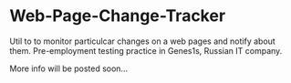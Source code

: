 # Web-Page-Change-Tracker
Util to to monitor particulcar changes on a web pages and notify about them. Pre-employment testing practice in Genes1s, Russian IT company. 

More info will be posted soon...
